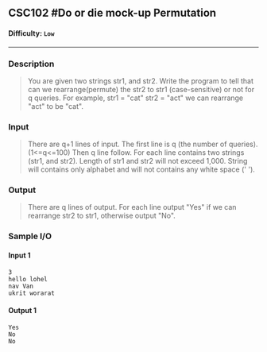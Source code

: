 
## CSC102 #Do or die mock-up Permutation

#### Difficulty: `Low`

- - -

### Description

> You are given two strings str1, and str2. Write the program to tell that can we rearrange(permute) the str2 to str1 (case-sensitive) or not for q queries.
For example, str1 = "cat" str2 = "act" we can rearrange "act" to be "cat".

### Input

>There are q+1 lines of input.
The first line is q (the number of queries). (1<=q<=100)
Then q line follow.
For each line contains two strings (str1, and str2).
Length of str1 and str2 will not exceed 1,000.
String will contains only alphabet and will not contains any white space (' ').

### Output

> There are q lines of output.
For each line output "Yes" if we can rearrange str2 to str1, otherwise output "No".

### Sample I/O

#### Input 1

```
3
hello lohel
nav Van
ukrit worarat
```

#### Output 1

```
Yes
No
No
```
